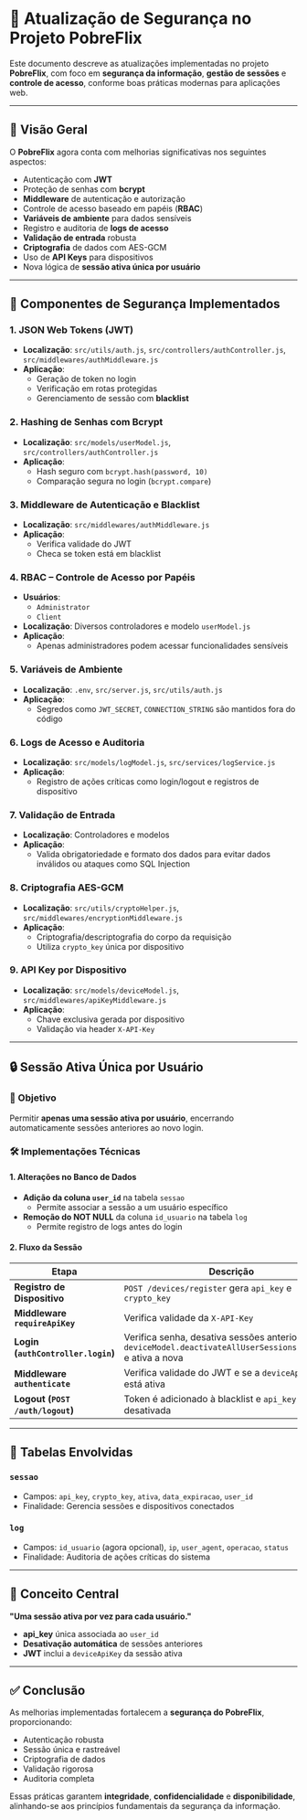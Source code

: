 # 🔐 Atualização de Segurança no Projeto PobreFlix

Este documento descreve as atualizações implementadas no projeto **PobreFlix**, com foco em **segurança da informação**, **gestão de sessões** e **controle de acesso**, conforme boas práticas modernas para aplicações web.

---

## 📌 Visão Geral

O **PobreFlix** agora conta com melhorias significativas nos seguintes aspectos:

- Autenticação com **JWT**
- Proteção de senhas com **bcrypt**
- **Middleware** de autenticação e autorização
- Controle de acesso baseado em papéis (**RBAC**)
- **Variáveis de ambiente** para dados sensíveis
- Registro e auditoria de **logs de acesso**
- **Validação de entrada** robusta
- **Criptografia** de dados com AES-GCM
- Uso de **API Keys** para dispositivos
- Nova lógica de **sessão ativa única por usuário**

---

## 🔑 Componentes de Segurança Implementados

### 1. JSON Web Tokens (JWT)

- **Localização**: `src/utils/auth.js`, `src/controllers/authController.js`, `src/middlewares/authMiddleware.js`
- **Aplicação**:
  - Geração de token no login
  - Verificação em rotas protegidas
  - Gerenciamento de sessão com **blacklist**

### 2. Hashing de Senhas com Bcrypt

- **Localização**: `src/models/userModel.js`, `src/controllers/authController.js`
- **Aplicação**:
  - Hash seguro com `bcrypt.hash(password, 10)`
  - Comparação segura no login (`bcrypt.compare`)

### 3. Middleware de Autenticação e Blacklist

- **Localização**: `src/middlewares/authMiddleware.js`
- **Aplicação**:
  - Verifica validade do JWT
  - Checa se token está em blacklist

### 4. RBAC – Controle de Acesso por Papéis

- **Usuários**:
  - `Administrator`
  - `Client`
- **Localização**: Diversos controladores e modelo `userModel.js`
- **Aplicação**:
  - Apenas administradores podem acessar funcionalidades sensíveis

### 5. Variáveis de Ambiente

- **Localização**: `.env`, `src/server.js`, `src/utils/auth.js`
- **Aplicação**:
  - Segredos como `JWT_SECRET`, `CONNECTION_STRING` são mantidos fora do código

### 6. Logs de Acesso e Auditoria

- **Localização**: `src/models/logModel.js`, `src/services/logService.js`
- **Aplicação**:
  - Registro de ações críticas como login/logout e registros de dispositivo

### 7. Validação de Entrada

- **Localização**: Controladores e modelos
- **Aplicação**:
  - Valida obrigatoriedade e formato dos dados para evitar dados inválidos ou ataques como SQL Injection

### 8. Criptografia AES-GCM

- **Localização**: `src/utils/cryptoHelper.js`, `src/middlewares/encryptionMiddleware.js`
- **Aplicação**:
  - Criptografia/descriptografia do corpo da requisição
  - Utiliza `crypto_key` única por dispositivo

### 9. API Key por Dispositivo

- **Localização**: `src/models/deviceModel.js`, `src/middlewares/apiKeyMiddleware.js`
- **Aplicação**:
  - Chave exclusiva gerada por dispositivo
  - Validação via header `X-API-Key`

---

## 🔒 Sessão Ativa Única por Usuário

### 🎯 Objetivo

Permitir **apenas uma sessão ativa por usuário**, encerrando automaticamente sessões anteriores ao novo login.

### 🛠️ Implementações Técnicas

#### 1. Alterações no Banco de Dados

- **Adição da coluna `user_id`** na tabela `sessao`
  - Permite associar a sessão a um usuário específico
- **Remoção do NOT NULL** da coluna `id_usuario` na tabela `log`
  - Permite registro de logs antes do login

#### 2. Fluxo da Sessão

| Etapa | Descrição |
|-------|-----------|
| **Registro de Dispositivo** | `POST /devices/register` gera `api_key` e `crypto_key` |
| **Middleware `requireApiKey`** | Verifica validade da `X-API-Key` |
| **Login (`authController.login`)** | Verifica senha, desativa sessões anteriores com `deviceModel.deactivateAllUserSessions(user.id)` e ativa a nova |
| **Middleware `authenticate`** | Verifica validade do JWT e se a `deviceApiKey` está ativa |
| **Logout (`POST /auth/logout`)** | Token é adicionado à blacklist e `api_key` desativada |

---

## 🧩 Tabelas Envolvidas

### `sessao`

- Campos: `api_key`, `crypto_key`, `ativa`, `data_expiracao`, `user_id`
- Finalidade: Gerencia sessões e dispositivos conectados

### `log`

- Campos: `id_usuario` (agora opcional), `ip`, `user_agent`, `operacao`, `status`
- Finalidade: Auditoria de ações críticas do sistema

---

## 🧠 Conceito Central

**"Uma sessão ativa por vez para cada usuário."**

- **api_key** única associada ao `user_id`
- **Desativação automática** de sessões anteriores
- **JWT** inclui a `deviceApiKey` da sessão ativa

---

## ✅ Conclusão

As melhorias implementadas fortalecem a **segurança do PobreFlix**, proporcionando:

- Autenticação robusta
- Sessão única e rastreável
- Criptografia de dados
- Validação rigorosa
- Auditoria completa

Essas práticas garantem **integridade**, **confidencialidade** e **disponibilidade**, alinhando-se aos princípios fundamentais da segurança da informação.